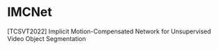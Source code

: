 # IMCNet
[TCSVT2022] Implicit Motion-Compensated Network for Unsupervised Video Object Segmentation
